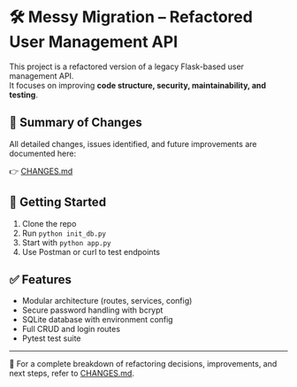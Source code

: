 # 🛠️ Messy Migration – Refactored User Management API

This project is a refactored version of a legacy Flask-based user management API.  
It focuses on improving **code structure, security, maintainability, and testing**.

## 📄 Summary of Changes

All detailed changes, issues identified, and future improvements are documented here:

👉 [CHANGES.md](./CHANGES.md)

## 🚀 Getting Started

1. Clone the repo  
2. Run `python init_db.py`  
3. Start with `python app.py`  
4. Use Postman or curl to test endpoints

## ✅ Features

- Modular architecture (routes, services, config)
- Secure password handling with bcrypt
- SQLite database with environment config
- Full CRUD and login routes
- Pytest test suite

---

📂 For a complete breakdown of refactoring decisions, improvements, and next steps, refer to [CHANGES.md](./CHANGES.md).
